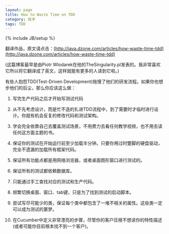 ```yaml
---
layout: page  
title: How to Waste Time on TDD   
category: 技术  
tags: TDD   
---
```

{% include JB/setup %}

翻译作品，原文请点击：[http://java.dzone.com/articles/how-waste-time-tdd](http://java.dzone.com/articles/how-waste-time-tdd)

(这篇博客最早是由Piotr Wlodarek在他的TheSingularity.pl发表的。我非常喜欢它所以将它翻译成了英文，这样就能有更多的人读到它啦。)

有些人抱怨TDD(Test-Driven Development)拖慢了他们的研发流程。如果你也想步他们的后尘，那么你应该这么做：

1. 写完生产代码之后才开始写测试代码  
    
2. 从不先考虑设计，而是忙不迭的扎进TDD流程中，到了需要时才临时进行设计。你就有机会反复的修改代码和测试架构。     

3. 学会完全依靠自己去覆盖测试场景，不用费力去看任何教学视频，也不用去读任何这方面主题的书。    

4. 保证你的测试在开始运行前至少加载半分钟。只要你用过时蹩脚的硬盘驱动，完全不遗漏的加载所有框架代码。    

5. 保证所有功能点都是用网络浏览器，或者桌面图形窗口进行测试的。   

6. 保证所有的测试都依赖数据库。    

7. 只能通过手工查找对应的测试和生产代码。    

8. 频繁切换桌面、窗口、tab键，只是为了找到测试的启动脚本。    

9. 尝试写尽可能少的类，保证每个类中都包含了一堆不相关的属性。这些类一定可以成为测试的噩梦。    

10. 在Cucumber中定义非常漂亮的步骤，尽管你的客户压根不想读你的特性描述(或者可能你目前根本找不到一个客户)。   

